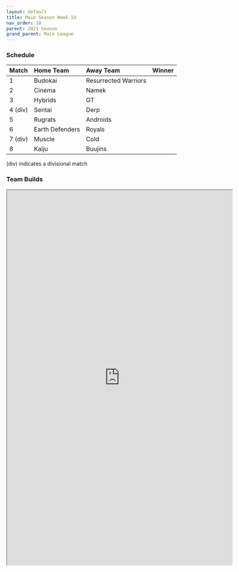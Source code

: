 ```yaml
---
layout: default
title: Main Season Week 14
nav_order: 18
parent: 2021 Season
grand_parent: Main League
---
```

### Schedule

|Match          |  Home Team            | Away Team        | Winner          |
| :-------------| :---------------------| :----------------| :---------------|
| 1             | Budokai               | Resurrected Warriors          |          |
| 2             | Cinema                | Namek            |           |
| 3             | Hybrids               | GT               |          |
| 4 (div)       | Sentai                | Derp             |          |
| 5             | Rugrats               | Androids         |               |
| 6             | Earth Defenders       | Royals           |    |
| 7 (div)       | Muscle                | Cold             |          | 
| 8             | Kaiju                 | Buujins          |          |

(div) indicates a divisional match

### Team Builds 

<iframe width=600 height=1000 scrolling="yes" src="https://docs.google.com/document/d/e/2PACX-1vQN_mPVyN4W0qqLhf8N3AjUL_Rp3Soh_f9C1llmscsqs08yIDwbSgpK_FJ83S5l_sFh2NuGzC8Ht2Px/pub?embedded=true"></iframe>	 	 	 	 